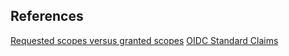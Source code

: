 ## References

[Requested scopes versus granted scopes](https://auth0.com/docs/get-started/apis/scopes#requested-scopes-versus-granted-scopes)
[OIDC Standard Claims](https://openid.net/specs/openid-connect-core-1_0.html#StandardClaims)
